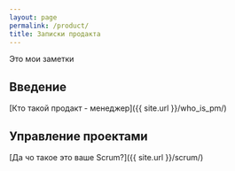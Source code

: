 ```yaml
---
layout: page
permalink: /product/
title: Записки продакта
---
```


Это мои заметки


## Введение
[Кто такой продакт - менеджер]({{ site.url }}/who_is_pm/)

## Управление проектами 

[Да чо такое это ваше Scrum?]({{ site.url }}/scrum/)
